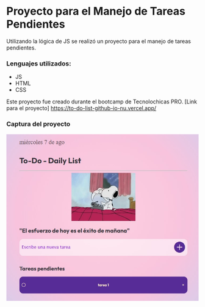 # Proyecto para el Manejo de Tareas Pendientes

Utilizando la lógica de JS se realizó un proyecto para el manejo de tareas pendientes.

### Lenguajes utilizados:
 * JS
 * HTML 
 * CSS

Este proyecto fue creado durante el bootcamp de Tecnolochicas PRO.
   [Link para el proyecto] https://to-do-list-github-io-nu.vercel.app/


### Captura del proyecto
![Captura del proyecto](/ToDoPreview.jpg)
